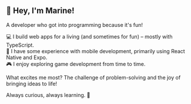 ## 👋 Hey, I'm Marine!

A developer who got into programming because it's fun!

💻 I build web apps for a living (and sometimes for fun) – mostly with TypeScript. <br/>
📱 I have some experience with mobile development, primarily using React Native and Expo. <br/>
🎮 I enjoy exploring game development from time to time.

What excites me most? The challenge of problem-solving and the joy of bringing ideas to life!

Always curious, always learning. 🚀

<!--
**Xelfie/xelfie** is a ✨ _special_ ✨ repository because its `README.md` (this file) appears on your GitHub profile.

Here are some ideas to get you started:

- 🔭 I’m currently working on ...
- 🌱 I’m currently learning ...
- 👯 I’m looking to collaborate on ...
- 🤔 I’m looking for help with ...
- 💬 Ask me about ...
- 📫 How to reach me: ...
- 😄 Pronouns: ...
- ⚡ Fun fact: ...
-->
